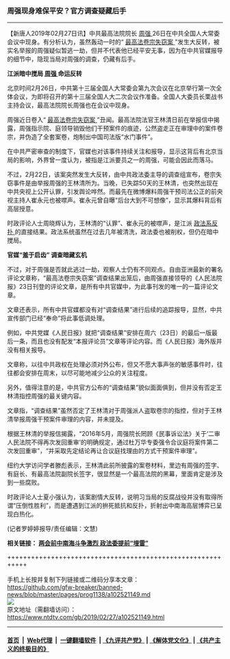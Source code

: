 ### 周强现身难保平安？官方调查疑藏后手
------------------------

<div class="post_content">
 <p>
  【新唐人2019年02月27日讯】中共最高法院院长
  <a href="https://www.ntdtv.com/gb/周强.htm">
   周强
  </a>
  26日在中共全国人大常委会议中现身。有分析认为，虽然轰动一时的“
  <a href="https://www.ntdtv.com/gb/最高法卷宗失窃案.htm">
   最高法卷宗失窃案
  </a>
  ”发生大反转，被实名举报的周强疑似暂逃一劫，但并不代表他已经平安无事，因为在中共官媒报导的细节中，隐现当局对周强的调查，仍藏有后手。
 </p>
 <p>
  <strong>
   江派暗中搅局
   <a href="https://www.ntdtv.com/gb/周强.htm">
    周强
   </a>
   命运反转
  </strong>
 </p>
 <p>
  北京时间2月26日，中共第十三届全国人大常委会第九次会议在北京举行第一次全体会议，为即将召开的第十三届全国人大二次会议作准备。全国人大委员长栗战书主持会议，最高法院院长周强也在会议中现身。
 </p>
 <p>
  周强近日卷入“
  <a href="https://www.ntdtv.com/gb/最高法卷宗失窃案.htm">
   最高法卷宗失窃案
  </a>
  ”丑闻。最高法院法官王林清日前在举报信中揭露，周强指示院、庭领导销毁他们干预案件的痕迹，公然盗走正在审理中的案件卷宗，并伪造了全套案卷，炮制出中国司法版“水门事件”。
 </p>
 <p>
  在中共严密审查的制度下，官媒也对该事件持续关注和报导，显示这背后有北京当局的影响，外界曾一度认为，被指是江派要员之一的周强，可能会因此而落马。
 </p>
 <p>
  不过，2月22日，该案突然发生大反转，由中共政法委主导的调查组宣布，卷宗失窃事件是由举报周强的王林清所为。当晚，已失踪50天的王林清，也突然出现在中共央视上公开认罪，引发舆论哗然。而最先在微博爆料周强干预司法公正的前央视主持人崔永元也被噤声。崔永元曾自曝“后台大到不可想像”，显示其爆料背后有高层授意。
 </p>
 <p>
  时政评论人士周晓辉认为，王林清的“认罪”、崔永元的被噤声，是江派
  <a href="https://www.ntdtv.com/gb/政法系反扑.htm">
   政法系反扑
  </a>
  的直接结果。政法系统虽然在过去几年被清洗，政法委也被削权，但仍在暗中搅局。
 </p>
 <p>
  <strong>
   官媒“羞于启齿” 调查暗藏玄机
  </strong>
 </p>
 <p>
  不过，对于周强是否就此逃过一劫，观察人士仍有不同观点。自由亚洲最新的署名评论文章称，“最高法卷宗失窃案”调查结果出笼后，由周强直接领导的《人民法院报》23日刊登的评论文章，是所有中共官媒中，为此事刊发的唯一的一篇评论文章。
 </p>
 <p>
  文章还表示，所有中共官媒都没有对“调查结果”进行后续的追踪报导，显然，中共宣传部门已经“奉命”将此事低调处理。
 </p>
 <p>
  例如，中共党媒《人民日报》就把“调查结果”安排在周六（23日）的最后一版最后一条，而且也没有配发“本报评论员”文章等评论内容。而《人民日报》海外版并没有相关报导。
 </p>
 <p>
  文章称，以往中共政权在处理必须对外公布，但又不愿大事声张的敏感事件时，往往都会安排在周末，以尽可能地减少公众的关注程度。
 </p>
 <p>
  另外，值得注意的是，中共官方公布的“调查结果”貌似面面俱到，但并没有否定王林清指控周强的最关键内容。
 </p>
 <p>
  文章指，“调查结果”虽然否定了王林清对于周强派人盗取卷宗的指控，但对于王林清举报周强干预案件审理的内容，并未提及。
 </p>
 <p>
  根据王林清的举报信揭露，“2016年5月，周强院长罔顾《民事诉讼法》关于‘二审人民法院不得再次发回重审’的明确规定，通过杜万华专委强令合议庭将案件第二次发回重审”，“并采取先定结论再让合议庭找理由的方式干预案件审理”。
 </p>
 <p>
  纽约大学访问学者滕彪表示，王林清此前所披露的案卷材料，里边有周强的签字、有庭长、有最高法院副院长签字，很显然是一个最高法院的黑幕，里面肯定是涉及到一些腐败。
 </p>
 <p>
  时政评论人士夏小强认为，该案剧情大反转，说明习当局的反腐战役并没有取得所谓“压倒性胜利”，而是遭遇到江派的拚死抵抗和反扑，折射出中南海高层博弈已呈现白热化。
 </p>
 <p>
  (记者罗婷婷报导/责任编辑：文慧)
 </p>
 <p>
  <strong>
   相关链接：
   <a href="https://www.ntdtv.com/b5/2019/02/26/a102520320.html">
    两会前中南海斗争激烈 政法委提前“埋雷”
   </a>
  </strong>
 </p>
 <div class="single_ad">
 </div>
</div>

+++++++++++++++++++++++++++++++++++++++++++++++++++++++++++<br/><br/>
手机上长按并复制下列链接或二维码分享本文章：<br/>
https://github.com/gfw-breaker/banned-news/blob/master/pages/prog1138/a102521149.md <br/>
<a href='https://github.com/gfw-breaker/banned-news/blob/master/pages/prog1138/a102521149.md'><img src='https://github.com/gfw-breaker/banned-news/blob/master/pages/prog1138/a102521149.md.png'/></a> <br/>
原文地址（需翻墙访问）：https://www.ntdtv.com/gb/2019/02/27/a102521149.html


------------------------
#### [首页](https://github.com/gfw-breaker/banned-news/blob/master/README.md) &nbsp;|&nbsp; [Web代理](https://github.com/labour-camp/helloworld) &nbsp;|&nbsp; [一键翻墙软件](https://github.com/gfw-breaker/nogfw/blob/master/README.md) &nbsp;| [《九评共产党》](https://github.com/gfw-breaker/9ping.md/blob/master/README.md#九评之一评共产党是什么) | [《解体党文化》](https://github.com/gfw-breaker/jtdwh.md/blob/master/README.md) | [《共产主义的终极目的》](https://github.com/gfw-breaker/gczydzjmd.md/blob/master/README.md)

